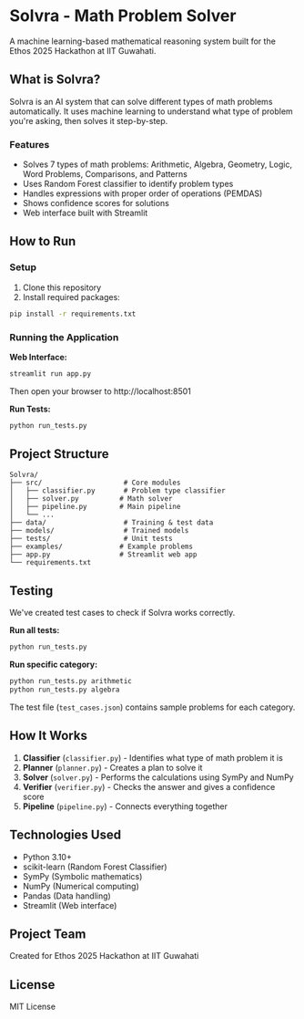 # Solvra - Math Problem Solver

A machine learning-based mathematical reasoning system built for the Ethos 2025 Hackathon at IIT Guwahati.

## What is Solvra?

Solvra is an AI system that can solve different types of math problems automatically. It uses machine learning to understand what type of problem you're asking, then solves it step-by-step.

### Features

- Solves 7 types of math problems: Arithmetic, Algebra, Geometry, Logic, Word Problems, Comparisons, and Patterns
- Uses Random Forest classifier to identify problem types
- Handles expressions with proper order of operations (PEMDAS)
- Shows confidence scores for solutions
- Web interface built with Streamlit

## How to Run

### Setup

1. Clone this repository
2. Install required packages:
```bash
pip install -r requirements.txt
```

### Running the Application

**Web Interface:**
```bash
streamlit run app.py
```
Then open your browser to http://localhost:8501

**Run Tests:**
```bash
python run_tests.py
```

## Project Structure

```
Solvra/
├── src/                    # Core modules
│   ├── classifier.py       # Problem type classifier
│   ├── solver.py          # Math solver
│   ├── pipeline.py        # Main pipeline
│   └── ...
├── data/                   # Training & test data
├── models/                 # Trained models
├── tests/                  # Unit tests
├── examples/              # Example problems
├── app.py                 # Streamlit web app
└── requirements.txt
```

## Testing

We've created test cases to check if Solvra works correctly.

**Run all tests:**
```bash
python run_tests.py
```

**Run specific category:**
```bash
python run_tests.py arithmetic
python run_tests.py algebra
```

The test file (`test_cases.json`) contains sample problems for each category.

## How It Works

1. **Classifier** (`classifier.py`) - Identifies what type of math problem it is
2. **Planner** (`planner.py`) - Creates a plan to solve it
3. **Solver** (`solver.py`) - Performs the calculations using SymPy and NumPy
4. **Verifier** (`verifier.py`) - Checks the answer and gives a confidence score
5. **Pipeline** (`pipeline.py`) - Connects everything together

## Technologies Used

- Python 3.10+
- scikit-learn (Random Forest Classifier)
- SymPy (Symbolic mathematics)
- NumPy (Numerical computing)
- Pandas (Data handling)
- Streamlit (Web interface)

## Project Team

Created for Ethos 2025 Hackathon at IIT Guwahati

## License

MIT License
